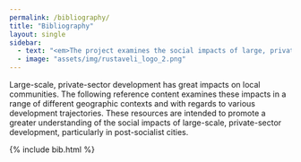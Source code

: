 ```yaml
---
permalink: /bibliography/
title: "Bibliography"
layout: single
sidebar:
  - text: "<em>The project examines the social impacts of large, private sector urban development in Batumi and Tbilisi. Socio-Spatial Georgia is funded by the Rustaveli National Science Foundation of Georgia under the grant program for fundamental research (grant number FR-18-862). The project is administered by Ivane Javakhishvili Tbilisi State University</em>"
  - image: "assets/img/rustaveli_logo_2.png"
---
```


Large-scale, private-sector development has great impacts on local communities. The following reference content examines these impacts in a range of different geographic contexts and with regards to various development trajectories. These resources are intended to promote a greater understanding of the social impacts of large-scale, private-sector development, particularly in post-socialist cities.

{% include bib.html %}